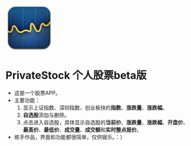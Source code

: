 ![PrivateStock](https://raw.githubusercontent.com/junkfei/PrivateStock/master/app/src/main/res/drawable-hdpi/stock_icon.png)
# PrivateStock 个人股票beta版
- 这是一个股票APP。
- 主要功能：
    1. 显示上证指数、深圳指数、创业板快的**指数**、**涨跌量**、**涨跌幅**。
    2. **自选股**添加与删除。
    3. 点击进入自选股，具体显示自选股的**当前价**、**涨跌量**、**涨跌幅**、**开盘价**、**最高价**、**最低价**、**成交量**、**成交额**和**实时整点报价**。
- 练手作品，界面和功能都很简单，仅供娱乐。：）
